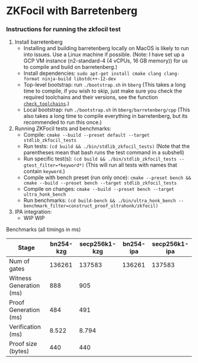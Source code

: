 # ZKFocil with Barretenberg

### Instructions for running the zkfocil test

1. Install barretenberg
   - Installing and building barretenberg locally on MacOS is likely to run into issues. Use a Linux machine if possible. (Note: I have set up a GCP VM instance (n2-standard-4 (4 vCPUs, 16 GB memory)) for us to compile and build on barretenberg.)
   - Install dependencies: `sudo apt-get install cmake clang clang-format ninja-build libstdc++-12-dev`
   - Top-level bootstrap: run `./bootstrap.sh` in `bberg` (This takes a long time to compile, if you wish to skip, just make sure you check the required toolchains and their versions, see the function [`check_toolchains`](../zkFOCIL-impl/bberg/bootstrap.sh).)
   - Local bootstrap: run `./bootstrap.sh` in `bberg/barretenberg/cpp` (This also takes a long time to compile everything in barretenberg, but its recommended to run this once.)
2. Running ZKFocil tests and benchmarks:
   - Compile: `cmake --build --preset default --target stdlib_zkfocil_tests`
   - Run tests: `(cd build && ./bin/stdlib_zkfocil_tests)` (Note that the parentheses mean that bash runs the test command in a subshell)
   - Run specific test(s): `(cd build && ./bin/stdlib_zkfocil_tests --gtest_filter=*keyword*)` (This will run all tests with names that contain `keyword`.)
   - Compile with bench preset (run only once): `cmake --preset bench && cmake --build --preset bench --target stdlib_zkfocil_tests`
   - Compile on changes: `cmake --build --preset bench --target ultra_honk_bench`
   - Run benchmarks: `(cd build-bench && ./bin/ultra_honk_bench --benchmark_filter=construct_proof_ultrahonk/zkfocil)`
3. IPA integration:
   - WIP WIP

Benchmarks (all timings in ms)

|               Stage    |   bn254-kzg  | secp256k1-kzg | bn254-ipa  | secp256k1-ipa |
|------------------------|----------------|----------------|----------------|----------------|
| Num of gates           |    136261      |   137583       |    136261      |   137583       |
| Witness Generation (ms) |      888       |      905       |                |                |
| Proof Generation   (ms) |      484       |      491       |                |                |
| Verification       (ms) |      8.522     |    8.794       |                |                |
| Proof size (bytes)      |   440         |      440        |                |                |

